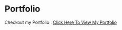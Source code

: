 # Portfolio
Checkout my Portfolio : [Click Here To View My Portfolio](https://65dcdd16e88d8d150a629e67--sparkling-lily-ae21be.netlify.app/)
